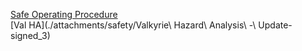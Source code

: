 [Safe Operating Procedure](./attachments/safety/Val_Safety_Operations_Procedure-v2p2.doc)  
[Val HA](./attachments/safety/Valkyrie\ Hazard\ Analysis\ -\ Update-signed_3)

